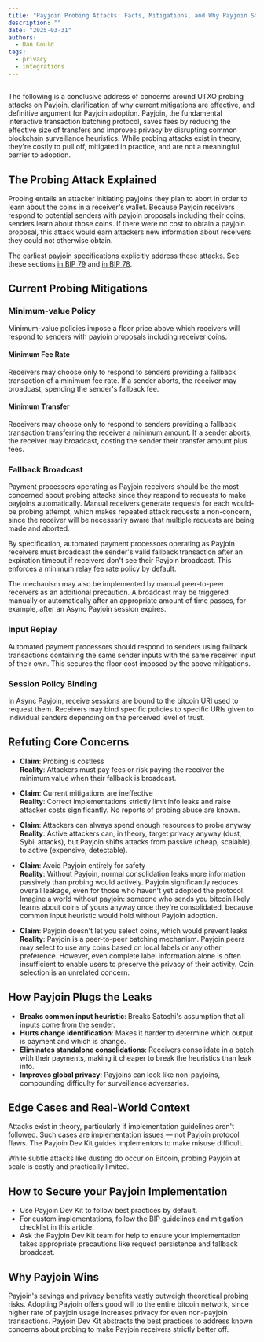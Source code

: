 ```yaml
---
title: "Payjoin Probing Attacks: Facts, Mitigations, and Why Payjoin Still Wins for Privacy"
description: ""
date: "2025-03-31"
authors:
  - Dan Gould
tags:
  - privacy
  - integrations
---
```

<h2></h2>

The following is a conclusive address of concerns around UTXO probing attacks on
Payjoin, clarification of why current mitigations are effective, and definitive
argument for Payjoin adoption. Payjoin, the fundamental interactive
transaction batching protocol, saves fees by reducing the effective size of
transfers and improves privacy by disrupting common blockchain surveillance
heuristics. While probing attacks exist in theory, they're costly to pull off,
mitigated in practice, and are not a meaningful barrier to adoption.


## The Probing Attack Explained

Probing entails an attacker initiating payjoins they plan to abort in order to learn
about the coins in a receiver's wallet. Because Payjoin receivers respond to
potential senders with payjoin proposals including their coins, senders
learn about those coins. If there were no cost to obtain a payjoin proposal, this
attack would earn attackers new information about receivers they could not otherwise obtain.

The earliest payjoin specifications explicitly address these attacks. See these sections [in BIP
79](https://github.com/bitcoin/bips/blob/master/bip-0079.mediawiki#contributed-input-choice)
and [in BIP 78](https://github.com/bitcoin/bips/blob/master/bip-0078.mediawiki#on-the-receiver-side-utxo-probing-attack).


## Current Probing Mitigations


### Minimum-value Policy

Minimum-value policies impose a floor price above which receivers will respond
to senders with payjoin proposals including receiver coins.

#### Minimum Fee Rate

Receivers may choose only to respond to senders providing a fallback transaction of a
minimum fee rate. If a sender aborts, the receiver may broadcast, spending the
sender's fallback fee.

#### Minimum Transfer

Receivers may choose only to respond to senders providing a fallback transaction
transferring the receiver a minimum amount. If a sender aborts, the receiver may
broadcast, costing the sender their transfer amount plus fees.


### Fallback Broadcast

Payment processors operating as Payjoin receivers should be the most concerned about
probing attacks since they respond to requests to make payjoins
automatically. Manual receivers generate requests for each would-be probing
attempt, which makes repeated attack requests a non-concern, since the receiver
will be necessarily aware that multiple requests are being made and aborted.

By specification, automated payment processors operating as Payjoin receivers must broadcast the
sender's valid fallback transaction after an expiration timeout if
receivers don't see their Payjoin broadcast. This enforces a
minimum relay fee rate policy by default.

The mechanism may also be implemented by manual peer-to-peer receivers
as an additional precaution. A broadcast may be triggered manually or
automatically after an appropriate amount of time passes, for example, after an Async
Payjoin session expires.


### Input Replay

Automated payment processors should respond to senders using fallback transactions containing
the same sender inputs with the same receiver input of their own. This secures
the floor cost imposed by the above mitigations.


### Session Policy Binding

In Async Payjoin, receive sessions are bound to the bitcoin URI used to request them.
Receivers may bind specific policies to specific URIs given to
individual senders depending on the perceived level of trust.


## Refuting Core Concerns

- **Claim**: Probing is costless<br/>
  **Reality**: Attackers must pay fees or risk paying the receiver the minimum
  value when their fallback is broadcast.

- **Claim**: Current mitigations are ineffective<br/>
  **Reality**: Correct implementations strictly limit info leaks and raise
  attacker costs significantly. No reports of probing abuse are known.

- **Claim**: Attackers can always spend enough resources to probe anyway<br/>
  **Reality**: Active attackers can, in theory, target privacy anyway (dust,
  Sybil attacks), but Payjoin shifts attacks from passive (cheap, scalable), to
  active (expensive, detectable).

- **Claim**: Avoid Payjoin entirely for safety<br/>
  **Reality**: Without Payjoin, normal consolidation leaks more information
  passively than probing would actively. Payjoin significantly reduces overall
  leakage, even for those who haven't yet adopted the protocol. Imagine a world
  without payjoin: someone who sends you bitcoin likely learns about coins of
  yours anyway once they're consolidated, because common input heuristic would
  hold without Payjoin adoption.

- **Claim**: Payjoin doesn't let you select coins, which would prevent leaks<br/>
  **Reality**: Payjoin is a peer-to-peer batching mechanism. Payjoin peers may
  select to use any coins based on local labels or any other preference.
  However, even complete label information alone is often insufficient to enable
  users to preserve the privacy of their activity. Coin selection is an
  unrelated concern.

## How Payjoin Plugs the Leaks

- **Breaks common input heuristic**: Breaks Satoshi's assumption that all inputs
  come from the sender.
- **Hurts change identification**: Makes it harder to determine which output is
  payment and which is change.
- **Eliminates standalone consolidations**: Receivers consolidate in a batch
  with their payments, making it cheaper to break the heuristics than leak info.
- **Improves global privacy**: Payjoins can look like non-payjoins,
  compounding difficulty for surveillance adversaries.


## Edge Cases and Real-World Context

Attacks exist in theory, particularly if implementation guidelines aren't
followed. Such cases are implementation issues — not Payjoin protocol flaws. The
Payjoin Dev Kit guides implementors to make misuse difficult.

While subtle attacks like dusting do occur on Bitcoin, probing Payjoin at scale
is costly and practically limited.


## How to Secure your Payjoin Implementation

- Use Payjoin Dev Kit to follow best practices by default.
- For custom implementations, follow the BIP guidelines and mitigation checklist in this article.
- Ask the Payjoin Dev Kit team for help to ensure your implementation takes
  appropriate precautions like request persistence and fallback broadcast.


## Why Payjoin Wins

Payjoin's savings and privacy benefits vastly outweigh theoretical probing
risks. Adopting Payjoin offers good will to the entire bitcoin network, since
higher rate of payjoin usage increases privacy for even non-payjoin
transactions. Payjoin Dev Kit abstracts the best practices to address known concerns
about probing to make Payjoin receivers strictly better off.